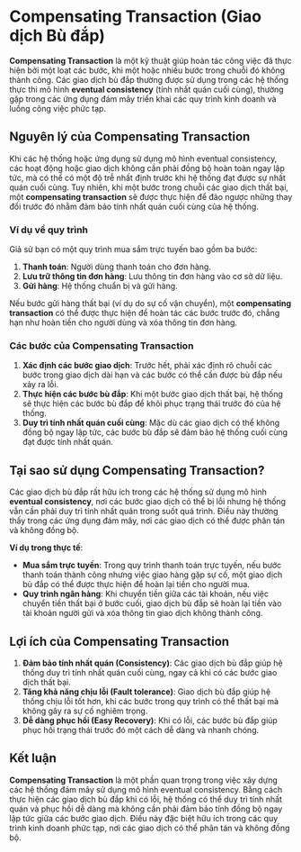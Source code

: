 # Compensating Transaction (Giao dịch Bù đắp)

**Compensating Transaction** là một kỹ thuật giúp hoàn tác công việc đã thực hiện bởi một loạt các bước, khi một hoặc nhiều bước trong chuỗi đó không thành công. Các giao dịch bù đắp thường được sử dụng trong các hệ thống thực thi mô hình **eventual consistency** (tính nhất quán cuối cùng), thường gặp trong các ứng dụng đám mây triển khai các quy trình kinh doanh và luồng công việc phức tạp.

## Nguyên lý của Compensating Transaction

Khi các hệ thống hoặc ứng dụng sử dụng mô hình eventual consistency, các hoạt động hoặc giao dịch không cần phải đồng bộ hoàn toàn ngay lập tức, mà có thể có một độ trễ nhất định trước khi hệ thống đạt được sự nhất quán cuối cùng. Tuy nhiên, khi một bước trong chuỗi các giao dịch thất bại, một **compensating transaction** sẽ được thực hiện để đảo ngược những thay đổi trước đó nhằm đảm bảo tính nhất quán cuối cùng của hệ thống.

### Ví dụ về quy trình

Giả sử bạn có một quy trình mua sắm trực tuyến bao gồm ba bước:
1. **Thanh toán**: Người dùng thanh toán cho đơn hàng.
2. **Lưu trữ thông tin đơn hàng**: Lưu thông tin đơn hàng vào cơ sở dữ liệu.
3. **Gửi hàng**: Hệ thống chuẩn bị và gửi hàng.

Nếu bước gửi hàng thất bại (ví dụ do sự cố vận chuyển), một **compensating transaction** có thể được thực hiện để hoàn tác các bước trước đó, chẳng hạn như hoàn tiền cho người dùng và xóa thông tin đơn hàng.

### Các bước của Compensating Transaction

1. **Xác định các bước giao dịch**: Trước hết, phải xác định rõ chuỗi các bước trong giao dịch dài hạn và các bước có thể cần được bù đắp nếu xảy ra lỗi.
2. **Thực hiện các bước bù đắp**: Khi một bước giao dịch thất bại, hệ thống sẽ thực hiện các bước bù đắp để khôi phục trạng thái trước đó của hệ thống.
3. **Duy trì tính nhất quán cuối cùng**: Mặc dù các giao dịch có thể không đồng bộ ngay lập tức, các bước bù đắp sẽ đảm bảo hệ thống cuối cùng đạt được tính nhất quán.

## Tại sao sử dụng Compensating Transaction?

Các giao dịch bù đắp rất hữu ích trong các hệ thống sử dụng mô hình **eventual consistency**, nơi các bước giao dịch có thể bị lỗi nhưng hệ thống vẫn cần phải duy trì tính nhất quán trong suốt quá trình. Điều này thường thấy trong các ứng dụng đám mây, nơi các giao dịch có thể được phân tán và không đồng bộ.

**Ví dụ trong thực tế**:
- **Mua sắm trực tuyến**: Trong quy trình thanh toán trực tuyến, nếu bước thanh toán thành công nhưng việc giao hàng gặp sự cố, một giao dịch bù đắp có thể được thực hiện để hoàn lại tiền cho người mua.
- **Quy trình ngân hàng**: Khi chuyển tiền giữa các tài khoản, nếu việc chuyển tiền thất bại ở bước cuối, giao dịch bù đắp sẽ hoàn lại tiền vào tài khoản người gửi và xóa thông tin giao dịch không thành công.

## Lợi ích của Compensating Transaction

1. **Đảm bảo tính nhất quán (Consistency)**: Các giao dịch bù đắp giúp hệ thống duy trì tính nhất quán cuối cùng, ngay cả khi có các bước giao dịch thất bại.
2. **Tăng khả năng chịu lỗi (Fault tolerance)**: Giao dịch bù đắp giúp hệ thống chịu lỗi tốt hơn, khi các bước trong quy trình có thể thất bại mà không gây ra sự cố nghiêm trọng.
3. **Dễ dàng phục hồi (Easy Recovery)**: Khi có lỗi, các bước bù đắp giúp phục hồi trạng thái trước đó một cách dễ dàng và nhanh chóng.

## Kết luận

**Compensating Transaction** là một phần quan trọng trong việc xây dựng các hệ thống đám mây sử dụng mô hình eventual consistency. Bằng cách thực hiện các giao dịch bù đắp khi có lỗi, hệ thống có thể duy trì tính nhất quán và phục hồi dễ dàng mà không cần phải đảm bảo tính đồng bộ ngay lập tức giữa các bước giao dịch. Điều này đặc biệt hữu ích trong các quy trình kinh doanh phức tạp, nơi các giao dịch có thể phân tán và không đồng bộ.